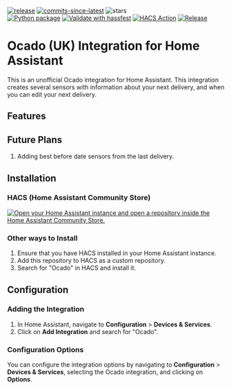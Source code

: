 [![release](https://img.shields.io/github/v/release/PineappleEmperor/ocado-ha)](https://github.com/PineappleEmperor/ocado-ha/releases)
[![commits-since-latest](https://img.shields.io/github/commits-since/PineappleEmperor/ocado-ha/latest?style=flat-square)](https://github.com/PineappleEmperor/ocado-ha/commits/main/)
![stars](https://img.shields.io/github/stars/PineappleEmperor/ocado-ha?style=flat)
\
[![Python package](https://github.com/PineappleEmperor/ocado-ha/actions/workflows/python_validate.yml/badge.svg?branch=main)](https://github.com/PineappleEmperor/ocado-ha/actions/workflows/python_validate.yml)
[![Validate with hassfest](https://github.com/PineappleEmperor/ocado-ha/actions/workflows/hassfest_validate.yml/badge.svg?branch=main)](https://github.com/PineappleEmperor/ocado-ha/actions/workflows/hassfest_validate.yml)
[![HACS Action](https://github.com/PineappleEmperor/ocado-ha/actions/workflows/hacs_validate.yml/badge.svg?branch=main)](https://github.com/PineappleEmperor/ocado-ha/actions/workflows/hacs_validate.yml)
[![Release](https://github.com/PineappleEmperor/ocado-ha/actions/workflows/semantic_release.yml/badge.svg?branch=main)](https://github.com/PineappleEmperor/ocado-ha/actions/workflows/semantic_release.yml)

Ocado (UK) Integration for Home Assistant
=====================================

This is an unofficial Ocado integration for Home Assistant. This integration creates several sensors with information about your next delivery, and when you can edit your next delivery.

Features
--------


Future Plans
--------
1. Adding best before date sensors from the last delivery.

Installation
------------

### HACS (Home Assistant Community Store)
[![Open your Home Assistant instance and open a repository inside the Home Assistant Community Store.](https://my.home-assistant.io/badges/hacs_repository.svg)](https://my.home-assistant.io/redirect/hacs_repository/?owner=pineappleemperor&repository=ocado-ha&category=Integration)

### Other ways to Install

1.  Ensure that you have HACS installed in your Home Assistant instance.
2.  Add this repository to HACS as a custom repository.
3.  Search for "Ocado" in HACS and install it.

Configuration
-------------

### Adding the Integration

1.  In Home Assistant, navigate to **Configuration** > **Devices & Services**.
2.  Click on **Add Integration** and search for "Ocado".

### Configuration Options

You can configure the integration options by navigating to **Configuration** > **Devices & Services**, selecting the Ocado integration, and clicking on **Options**.

